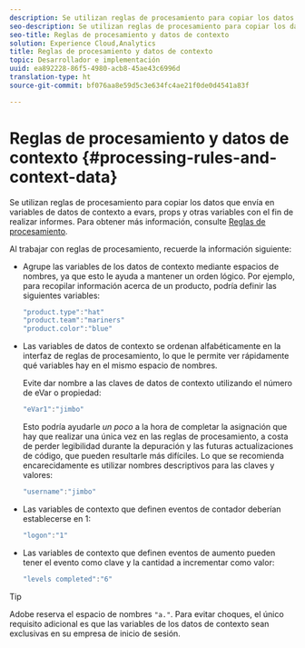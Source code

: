 ```yaml
---
description: Se utilizan reglas de procesamiento para copiar los datos que envía en variables de datos de contexto a evars, props y otras variables con el fin de realizar informes.
seo-description: Se utilizan reglas de procesamiento para copiar los datos que envía en variables de datos de contexto a evars, props y otras variables con el fin de realizar informes.
seo-title: Reglas de procesamiento y datos de contexto
solution: Experience Cloud,Analytics
title: Reglas de procesamiento y datos de contexto
topic: Desarrollador e implementación
uuid: ea892228-86f5-4980-acb8-45ae43c6996d
translation-type: ht
source-git-commit: bf076aa8e59d5c3e634fc4ae21f0de0d4541a83f

---
```



# Reglas de procesamiento y datos de contexto {#processing-rules-and-context-data}

Se utilizan reglas de procesamiento para copiar los datos que envía en variables de datos de contexto a evars, props y otras variables con el fin de realizar informes. Para obtener más información, consulte [Reglas de procesamiento](https://docs.adobe.com/content/help/es-ES/analytics/admin/admin-tools/processing-rules/processing-rules.html).

Al trabajar con reglas de procesamiento, recuerde la información siguiente:

* Agrupe las variables de los datos de contexto mediante espacios de nombres, ya que esto le ayuda a mantener un orden lógico. Por ejemplo, para recopilar información acerca de un producto, podría definir las siguientes variables:

   ```js
   "product.type":"hat" 
   "product.team":"mariners" 
   "product.color":"blue"
   ```

* Las variables de datos de contexto se ordenan alfabéticamente en la interfaz de reglas de procesamiento, lo que le permite ver rápidamente qué variables hay en el mismo espacio de nombres.

   Evite dar nombre a las claves de datos de contexto utilizando el número de eVar o propiedad:

   ```js
   "eVar1":"jimbo"
   ```

   Esto podría ayudarle *un poco* a la hora de completar la asignación que hay que realizar una única vez en las reglas de procesamiento, a costa de perder legibilidad durante la depuración y las futuras actualizaciones de código, que pueden resultarle más difíciles. Lo que se recomienda encarecidamente es utilizar nombres descriptivos para las claves y valores:

   ```js
   "username":"jimbo"
   ```

* Las variables de contexto que definen eventos de contador deberían establecerse en 1:

   ```js
   "logon":"1"
   ```

* Las variables de contexto que definen eventos de aumento pueden tener el evento como clave y la cantidad a incrementar como valor:

   ```js
   "levels completed":"6"
   ```

>[!TIP]
>
>Adobe reserva el espacio de nombres `"a."`. Para evitar choques, el único requisito adicional es que las variables de los datos de contexto sean exclusivas en su empresa de inicio de sesión.

